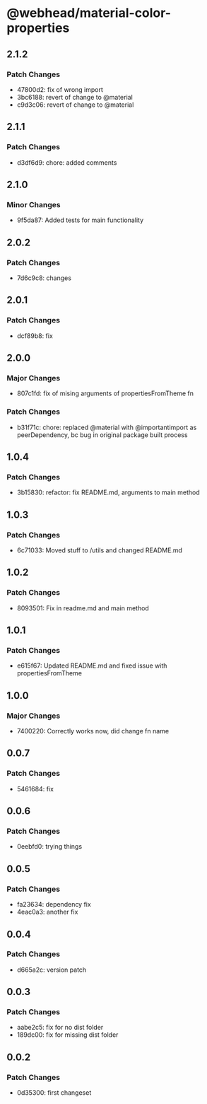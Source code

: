 # @webhead/material-color-properties

## 2.1.2

### Patch Changes

- 47800d2: fix of wrong import
- 3bc6188: revert of change to @material
- c9d3c06: revert of change to @material

## 2.1.1

### Patch Changes

- d3df6d9: chore: added comments

## 2.1.0

### Minor Changes

- 9f5da87: Added tests for main functionality

## 2.0.2

### Patch Changes

- 7d6c9c8: changes

## 2.0.1

### Patch Changes

- dcf89b8: fix

## 2.0.0

### Major Changes

- 807c1fd: fix of mising arguments of propertiesFromTheme fn

### Patch Changes

- b31f71c: chore: replaced @material with @importantimport as peerDependency, bc bug in original package built process

## 1.0.4

### Patch Changes

- 3b15830: refactor: fix README.md, arguments to main method

## 1.0.3

### Patch Changes

- 6c71033: Moved stuff to /utils and changed README.md

## 1.0.2

### Patch Changes

- 8093501: Fix in readme.md and main method

## 1.0.1

### Patch Changes

- e615f67: Updated README.md and fixed issue with propertiesFromTheme

## 1.0.0

### Major Changes

- 7400220: Correctly works now, did change fn name

## 0.0.7

### Patch Changes

- 5461684: fix

## 0.0.6

### Patch Changes

- 0eebfd0: trying things

## 0.0.5

### Patch Changes

- fa23634: dependency fix
- 4eac0a3: another fix

## 0.0.4

### Patch Changes

- d665a2c: version patch

## 0.0.3

### Patch Changes

- aabe2c5: fix for no dist folder
- 189dc00: fix for missing dist folder

## 0.0.2

### Patch Changes

- 0d35300: first changeset
